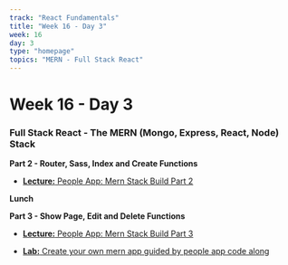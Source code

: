 ```yaml
---
track: "React Fundamentals"
title: "Week 16 - Day 3"
week: 16
day: 3
type: "homepage"
topics: "MERN - Full Stack React"
---
```



# Week 16 - Day 3

### Full Stack React - The MERN (Mongo, Express, React, Node) Stack

 **Part 2 - Router, Sass, Index and Create Functions**

- [**Lecture:** People App: Mern Stack Build Part 2](/react-fundamentals/week-16/day-3/lecture-materials/mern-stack-build-part-2)

**Lunch**

 **Part 3 - Show Page, Edit and Delete Functions**

- [**Lecture:** People App: Mern Stack Build Part 3](/react-fundamentals/week-16/day-3/lecture-materials/mern-stack-build-part-3)

- [**Lab:** Create your own mern app guided by people app code along](https://git.generalassemb.ly/laurenperez-ga/mern-app-lab)